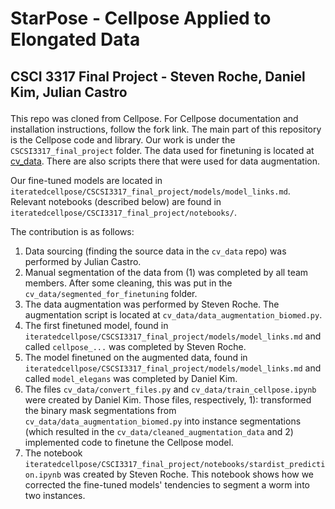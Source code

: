 # <p>  <b>StarPose - Cellpose Applied to Elongated Data </b> </p>
## <p>  <b>CSCI 3317 Final Project - Steven Roche, Daniel Kim, Julian Castro </b> </p>

This repo was cloned from Cellpose. For Cellpose documentation and installation instructions, follow the fork link. 
The main part of this repository is the Cellpose code and library. Our work is under the `CSCSI3317_final_project` folder.
The data used for finetuning is located at [cv_data](https://github.com/juliancstrocodes/cv_data). There are also scripts there that were used for data augmentation. 

Our fine-tuned models are located in `iteratedcellpose/CSCSI3317_final_project/models/model_links.md`. Relevant notebooks (described below) are found in `iteratedcellpose/CSCI3317_final_project/notebooks/`.

The contribution is as follows:
1. Data sourcing (finding the source data in the `cv_data` repo) was performed by Julian Castro.
2. Manual segmentation of the data from (1) was completed by all team members. After some cleaning, this was put in the `cv_data/segmented_for_finetuning` folder.
3. The data augmentation was performed by Steven Roche. The augmentation script is located at `cv_data/data_augmentation_biomed.py`.
4. The first finetuned model, found in `iteratedcellpose/CSCSI3317_final_project/models/model_links.md` and called `cellpose_...` was completed by Steven Roche.
5. The model finetuned on the augmented data, found in `iteratedcellpose/CSCSI3317_final_project/models/model_links.md` and called `model_elegans` was completed by Daniel Kim.
6. The files `cv_data/convert_files.py` and `cv_data/train_cellpose.ipynb` were created by Daniel Kim. Those files, respectively, 1): transformed the binary mask segmentations from `cv_data/data_augmentation_biomed.py` into instance segmentations (which resulted in the `cv_data/cleaned_augmentation_data` and 2) implemented code to finetune the Cellpose model.
7. The notebook `iteratedcellpose/CSCI3317_final_project/notebooks/stardist_prediction.ipynb` was created by Steven Roche. This notebook shows how we corrected the fine-tuned models' tendencies to segment a worm into two instances.
